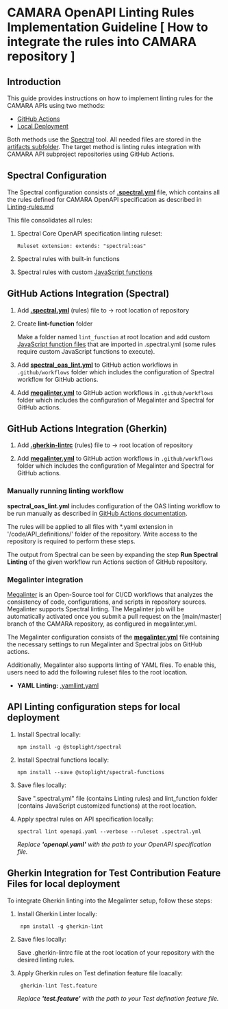 # CAMARA OpenAPI Linting Rules Implementation Guideline [ How to integrate the rules into CAMARA repository ]

## Introduction

This guide provides instructions on how to implement linting rules for the CAMARA APIs using two methods:
- [GitHub Actions](#github-actions-integration)
- [Local Deployment](#api-linting-configuration-steps-for-local-deployment)

Both methods use the [Spectral](https://docs.stoplight.io/docs/spectral/674b27b261c3c-overview) tool. All needed files are stored in the [artifacts subfolder](/artifacts/linting_rules). The target method is linting rules integration with CAMARA API subproject repositories using GitHub Actions.

## Spectral Configuration

The Spectral configuration consists of <b><a href="/artifacts/linting_rules/.spectral.yml">.spectral.yml</a></b> file, which contains all the rules defined for CAMARA OpenAPI specification as described in [Linting-rules.md](Linting-rules.md)

This file consolidates all rules:

1.  Spectral Core OpenAPI specification linting ruleset:

    `Ruleset extension: extends: "spectral:oas"`

2.  Spectral rules with built-in functions
3.  Spectral rules with custom <a href="/artifacts/linting_rules/lint_function">JavaScript functions</a>

## GitHub Actions Integration (Spectral)

1. Add **[.spectral.yml](/artifacts/linting_rules/.spectral.yml)** (rules) file to -> root location of repository

2. Create **lint-function** folder

   Make a folder named `lint_function` at root location and add custom [JavaScript function files](/artifacts/linting_rules/lint_function) that are imported in .spectral.yml (some rules require custom JavaScript functions to execute).

3. Add **[spectral_oas_lint.yml](/artifacts/linting_rules/.github/workflows/spectral_oas_lint.yml)** to GitHub action workflows in `.github/workflows` folder
   which includes the configuration of Spectral workflow for GitHub actions.

4. Add <b>[megalinter.yml](/artifacts/linting_rules/.github/workflows/megalinter.yml)</b> to GitHub action workflows  in  `.github/workflows` folder
   which includes the configuration of Megalinter and Spectral for GitHub actions.

## GitHub Actions Integration (Gherkin)

1. Add **[.gherkin-lintrc](https://github.com/camaraproject/Commonalities/blob/main/artifacts/linting_rules/.gherkin-lintrc)** (rules) file to -> root location of repository

2. Add <b>[megalinter.yml](https://github.com/camaraproject/Commonalities/blob/main/artifacts/linting_rules/.github/workflows/megalinter.yml)</b> to GitHub action workflows  in  `.github/workflows` folder
   which includes the configuration of Megalinter and Spectral for GitHub actions.   

### Manually running linting workflow

**spectral_oas_lint.yml** includes configuration of the OAS linting workflow to be run manually as described in [GitHub Actions documentation](https://docs.github.com/en/actions/using-workflows/manually-running-a-workflow).

The rules will be applied to all files with *.yaml extension in '/code/API_definitions/' folder of the repository.
Write access to the repository is required to perform these steps.

The output from Spectral can be seen by expanding the step **Run Spectral Linting** of the given workflow run Actions section of GitHub repository.

### Megalinter integration

[Megalinter](https://megalinter.io/latest/) is an Open-Source tool for CI/CD workflows that analyzes the consistency of code, configurations, and scripts in repository sources. Megalinter supports Spectral linting.
The Megalinter job will be automatically activated once you submit a pull request on the [main/master] branch of the CAMARA repository, as configured in megalinter.yml.

The Megalinter configuration consists of the <b><a href="/artifacts/linting_rules/.github/workflows/megalinter.yml">megalinter.yml</a></b> file containing the necessary settings to run Megalinter and Spectral jobs on GitHub actions.

Additionally, Megalinter also supports linting of YAML files. To enable this, users need to add the following ruleset files to the root location.

-  <b>YAML Linting:</b> <a href="/artifacts/linting_rules/.yamllint.yaml">.yamllint.yaml</a>

## API Linting configuration steps for local deployment

1.  Install Spectral locally:

        npm install -g @stoplight/spectral

2.  Install Spectral functions locally:

        npm install --save @stoplight/spectral-functions

3.  Save files locally:

    Save ".spectral.yml" file (contains Linting rules) and lint_function folder (contains JavaScript customized functions) at the root location.

4.  Apply spectral rules on API specification locally:

        spectral lint openapi.yaml --verbose --ruleset .spectral.yml

    *Replace **'openapi.yaml'** with the path to your OpenAPI specification file.*

## Gherkin Integration for Test Contribution Feature Files for local deployment

To integrate Gherkin linting into the Megalinter setup, follow these steps:

1. Install Gherkin Linter locally:

        npm install -g gherkin-lint

2. Save files locally:

   Save  .gherkin-lintrc file at the root location of your repository with the desired linting rules.

3. Apply Gherkin rules on Test defination feature file loacally:

        gherkin-lint Test.feature

    *Replace **'test.feature'** with the path to your Test defination feature file.*
   

